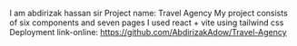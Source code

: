 I am abdirizak hassan sir
Project name: Travel Agency
My project consists of six components and seven pages 
I used react + vite
using tailwind css
Deployment link-online: https://github.com/AbdirizakAdow/Travel-Agency
